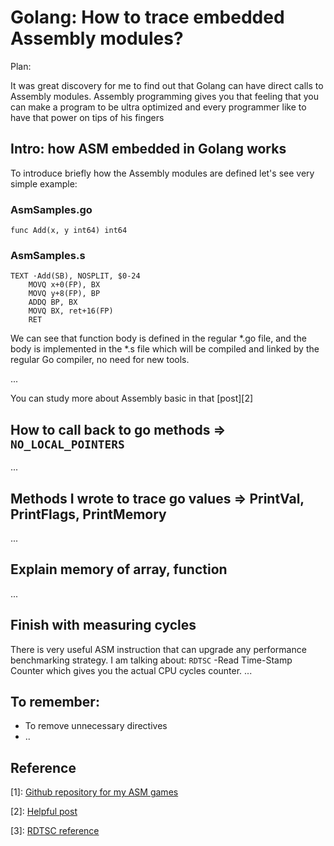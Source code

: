 


# Golang: How to trace embedded Assembly modules?


Plan: 

It was great discovery for me to find out that Golang can have direct calls to 
Assembly modules. Assembly programming gives you that feeling that you can make a program to be ultra optimized and every programmer like to have that power on tips of his fingers

## Intro: how ASM embedded in Golang works 
To introduce briefly how the Assembly modules are defined let's see very simple example: 

### AsmSamples.go

```Golang 
func Add(x, y int64) int64
```

### AsmSamples.s
```Assembly  
TEXT ·Add(SB), NOSPLIT, $0-24
    MOVQ x+0(FP), BX
    MOVQ y+8(FP), BP
    ADDQ BP, BX
    MOVQ BX, ret+16(FP)
    RET
```

We can see that function body is defined in the regular *.go file, and the body is implemented in the *.s file which will be compiled and linked by the regular Go compiler, no need for new tools.

...

You can study more about Assembly basic in that [post][2]  


## How to call back to go methods => `NO_LOCAL_POINTERS`
...
## Methods I wrote to trace go values => PrintVal, PrintFlags, PrintMemory
...
## Explain memory of array, function
...
## Finish with measuring cycles
There is very useful ASM instruction that can upgrade any performance benchmarking strategy. I am talking about: `RDTSC` -Read Time-Stamp Counter which gives you the actual CPU cycles counter. 
...
## To remember: 
  * To remove unnecessary directives 
  * ..
  
## Reference
[1]: [Github repository for my ASM games](https://github.com/meritos/go-study/tree/master/asm)

[2]: [Helpful post](https://blog.sgmansfield.com/2017/04/a-foray-into-go-assembly-programming/)

[3]: [RDTSC reference](http://x86.renejeschke.de/html/file_module_x86_id_278.html)


